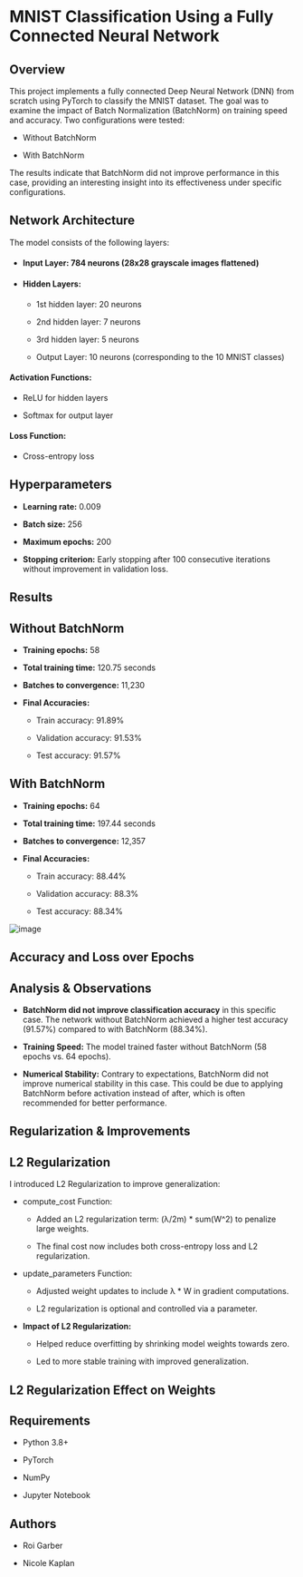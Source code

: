 
# MNIST Classification Using a Fully Connected Neural Network


## Overview

This project implements a fully connected Deep Neural Network (DNN) from scratch using PyTorch to classify the MNIST dataset. The goal was to examine the impact of Batch Normalization (BatchNorm) on training speed and accuracy. Two configurations were tested:

- Without BatchNorm

- With BatchNorm

The results indicate that BatchNorm did not improve performance in this case, providing an interesting insight into its effectiveness under specific configurations.
## Network Architecture

The model consists of the following layers:

- #### Input Layer: 784 neurons (28x28 grayscale images flattened)

- #### Hidden Layers:

    - 1st hidden layer: 20 neurons

    - 2nd hidden layer: 7 neurons

    - 3rd hidden layer: 5 neurons

    - Output Layer: 10 neurons (corresponding to the 10 MNIST classes)

#### Activation Functions:

- ReLU for hidden layers

- Softmax for output layer

#### Loss Function:

- Cross-entropy loss
## Hyperparameters

- **Learning rate:** 0.009

- **Batch size:** 256

- **Maximum epochs:** 200

- **Stopping criterion:** Early stopping after 100 consecutive iterations without improvement in validation loss.
## Results

## Without BatchNorm
- **Training epochs:** 58

- **Total training time:** 120.75 seconds

- **Batches to convergence:** 11,230

- **Final Accuracies:**

    - Train accuracy: 91.89%

    - Validation accuracy: 91.53%

    - Test accuracy: 91.57%

## With BatchNorm
- **Training epochs:** 64

- **Total training time:** 197.44 seconds

- **Batches to convergence:** 12,357

- **Final Accuracies:** 

    - Train accuracy: 88.44%

    - Validation accuracy: 88.3%

    - Test accuracy: 88.34%

![image](https://github.com/user-attachments/assets/fc519fe9-cea5-4ab1-bba6-4ae2b4f94464)

## Accuracy and Loss over Epochs
## Analysis & Observations

- **BatchNorm did not improve classification accuracy** in this specific case. The network without BatchNorm achieved a higher test accuracy (91.57%) compared to with BatchNorm (88.34%).

- **Training Speed:** The model trained faster without BatchNorm (58 epochs vs. 64 epochs).

- **Numerical Stability:** Contrary to expectations, BatchNorm did not improve numerical stability in this case. This could be due to applying BatchNorm before activation instead of after, which is often recommended for better performance.
## Regularization & Improvements

## L2 Regularization

I introduced L2 Regularization to improve generalization:

- compute_cost Function:

    - Added an L2 regularization term: (λ/2m) * sum(W^2) to penalize large weights.

    - The final cost now includes both cross-entropy loss and L2 regularization.

- update_parameters Function:

    - Adjusted weight updates to include λ * W in gradient computations.

    - L2 regularization is optional and controlled via a parameter.

- **Impact of L2 Regularization:**

    - Helped reduce overfitting by shrinking model weights towards zero.

    - Led to more stable training with improved generalization.
## L2 Regularization Effect on Weights
## Requirements

- Python 3.8+

- PyTorch

- NumPy

- Jupyter Notebook
## Authors

- Roi Garber

- Nicole Kaplan